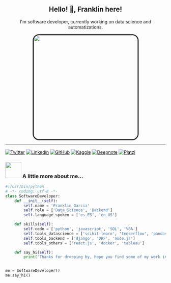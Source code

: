 <h2 align="center">Hello! 👋, Franklin here!</h2>
<p align="center">I'm software developer, currently working on data science and automatizations.</p>
<p align="center">
<img src="https://media4.giphy.com/media/qgQUggAC3Pfv687qPC/giphy.gif?cid=790b761156cf4ba7980109d6933ed837c38ce935192351c3&rid=giphy.gif&ct=g" width="327" style="border-radius:20px;border-style:solid"/>
</p>

----
[![Twitter](https://img.shields.io/twitter/follow/fmgarcia_?style=social)](https://twitter.com/fmgarcia_)
[![Linkedin](https://img.shields.io/badge/-fnkgarcia-blue?style=flat-square&logo=Linkedin&logoColor=white&link=https://www.linkedin.com/in/fmanuelgarcia/)](https://www.linkedin.com/in/fmanuelgarcia/)
[![GitHub](https://img.shields.io/github/followers/fmanuelgarcia?label=follow&style=social)](https://github.com/fmanuelgarcia)
[![Kaggle](https://img.shields.io/badge/Kaggle-20BEFF?style=&logo=Kaggle&logoColor=white)]()
[![Deepnote](https://img.shields.io/badge/Deepnote-3793EF?style=&logo=Deepnote&logoColor=white)](https://deepnote.com/@franklin-garcia)
[![Platzi](https://img.shields.io/badge/Platzi-98CA3F?style=&logo=platzi&logoColor=white)](https://platzi.com/p/fmgarcia/)

### <img src="https://media.giphy.com/media/WUlplcMpOCEmTGBtBW/giphy.gif" width="50"> A little more about me...  

```python
#!/usr/bin/python
# -*- coding: utf-8 -*-
class SoftwareDeveloper:
    def __init__(self):
        self.name = 'Franklin Garcia'
        self.role = ['Data_Science', 'Backend']
        self.language_spoken = ['es_ES', 'en_US']

    def skills(self):
        self.code = ['python', 'javascript', 'SQL', 'VBA']
        self.tools_datascience = ['scikit-learn', 'tenserflow', 'pandas', 'numpy']
        self.tools_backend = ['django', 'DRF', 'node.js']
        self.tools_others = ['react.js', 'docker', 'tableau']

    def say_hi(self):
        print("Thanks for dropping by, hope you find some of my work interesting.")


me = SoftwareDeveloper()
me.say_hi()
```



